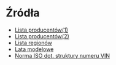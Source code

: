 # Źródła

* [Lista producentów(1)](https://en.wikipedia.org/wiki/Vehicle_identification_number#List_of_common_WMI)
* [Lista producentów(2)](https://en.wikibooks.org/wiki/Vehicle_Identification_Numbers_(VIN_codes)/World_Manufacturer_Identifier_(WMI)#List_of_all_WMIs)
* [Lista regionów](https://en.wikipedia.org/wiki/Vehicle_identification_number#Country_or_Region_codes)
* [Lata modelowe](https://en.wikibooks.org/wiki/Vehicle_Identification_Numbers_(VIN_codes)/Model_year)
* [Norma ISO dot. struktury numeru VIN](https://www.iso.org/standard/52200.html)